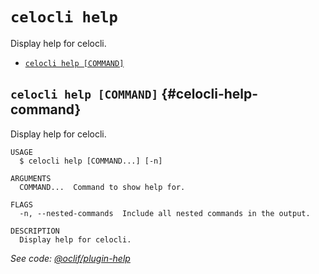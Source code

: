 `celocli help`
==============

Display help for celocli.

* [`celocli help [COMMAND]`](#celocli-help-command)

## `celocli help [COMMAND]` {#celocli-help-command}

Display help for celocli.

```
USAGE
  $ celocli help [COMMAND...] [-n]

ARGUMENTS
  COMMAND...  Command to show help for.

FLAGS
  -n, --nested-commands  Include all nested commands in the output.

DESCRIPTION
  Display help for celocli.
```

_See code: [@oclif/plugin-help](https://github.com/oclif/plugin-help/blob/main/src/commands/help.ts)_
